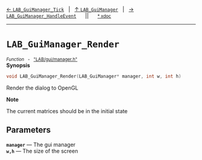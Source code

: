 [&#8592; `LAB_GuiManager_Tick`](LAB--gui--managerh--lab_guimanager--lab_guimanager_tick.md)&nbsp;&nbsp;&nbsp;|&nbsp;&nbsp;&nbsp;[&#8593; `LAB_GuiManager`](LAB--gui--managerh--lab_guimanager.md)&nbsp;&nbsp;&nbsp;|&nbsp;&nbsp;&nbsp;[&#8594; `LAB_GuiManager_HandleEvent`](LAB--gui--managerh--lab_guimanager--lab_guimanager_handleevent.md)&nbsp;&nbsp;&nbsp;&nbsp;&nbsp;&nbsp;||&nbsp;&nbsp;&nbsp;&nbsp;&nbsp;&nbsp;<small>[\* xdoc](../xdoc/LAB\gui.xmd#L353)</small>
***

# `LAB_GuiManager_Render`
<small>*Function* &nbsp; - &nbsp; ["LAB/gui/manager.h"](../include/LAB/gui/manager.h)</small>  
**Synopsis**

```cpp
void LAB_GuiManager_Render(LAB_GuiManager* manager, int w, int h)
```

Render the dialog to OpenGL

**Note**  

The current matrices should be in the initial state


## Parameters
**`manager`** &#8213; The gui manager  
**`w,h`** &#8213; The size of the screen  
